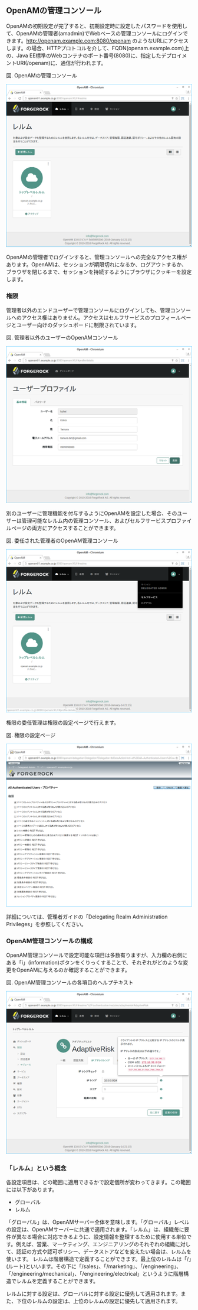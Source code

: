 ## OpenAMの管理コンソール

OpenAMの初期設定が完了すると、初期設定時に設定したパスワードを使用して、OpenAMの管理者(amadmin)でWebベースの管理コンソールにログインできます。http://openam.example.com:8080/openam のようなURLにアクセスします。の場合、HTTPプロトコルを介して、FQDN(openam.example.com)上の、Java EE標準のWebコンテナのポート番号(8080)に、指定したデプロイメントURI(/openam)に、通信が行われます。

図. OpenAMの管理コンソール

![図. OpenAMの管理コンソール](images/admin-console/AdminConsole.png)

OpenAMの管理者でログインすると、管理コンソールへの完全なアクセス権があります。OpenAMは、セッションが期限切れになるか、ログアウトするか、ブラウザを閉じるまで、セッションを持続するようにブラウザにクッキーを設定します。

### 権限

管理者以外のエンドユーザーで管理コンソールにログインしても、管理コンソールへのアクセス権はありません。アクセスはセルフサービスのプロフィールページとユーザー向けのダッシュボードに制限されています。

図. 管理者以外のユーザーのOpenAMコンソール

![図. 管理者以外のユーザーのOpenAMコンソール](images/admin-console/UserProfilePage.png)

別のユーザーに管理機能を付与するようにOpenAMを設定した場合、そのユーザーは管理可能なレルム内の管理コンソール、およびセルフサービスプロファイルページの両方にアクセスすることができます。

図. 委任された管理者のOpenAM管理コンソール

![図. 委任された管理者のOpenAM管理コンソール](images/admin-console/Console4DelegatedAdmin.png)

権限の委任管理は権限の設定ページで行えます。

図. 権限の設定ページ

![図. 権限の設定ページ](images/admin-console/privilege.png)

詳細については、管理者ガイドの「Delegating Realm Administration Privileges」を参照してください。

### OpenAM管理コンソールの構成

OpenAM管理コンソールで設定可能な項目は多数有りますが、入力欄の右側にある「i」(information)ボタンをくりっくすることで、それぞれがどのような変更をOpenAMに与えるのか確認することができます。

図. OpenAM管理コンソールの各項目のヘルプテキスト

![図. OpenAM管理コンソールの各項目のヘルプテキスト](images/admin-console/help-text.png)

### 「レルム」という概念

各設定項目は、どの範囲に適用できるかで設定個所が変わってきます。この範囲には以下があります。

- グローバル
- レルム

「グローバル」は、OpenAMサーバー全体を意味します。「グローバル」レベルの設定は、OpenAMサーバーに共通で適用されます。「レルム」は、組織毎に要件が異なる場合に対応できるように、設定情報を整理するために使用する単位です。例えば、営業、マーケティング、エンジニアリングのそれぞれの組織に対して、認証の方式や認可ポリシー、データストアなどを変えたい場合は、レルムを使います。
レルムは階層構造で定義することができます。最上位のレルムは「/」(ルート)といいます。その下に「/sales」、「/marketing」、「/engineering」、「/engineering/mechanical」、「/engineering/electrical」というように階層構造でレルムを定義することができます。

レルムに対する設定は、グローバルに対する設定に優先して適用されます。また、下位のレルムの設定は、上位のレルムの設定に優先して適用されます。
